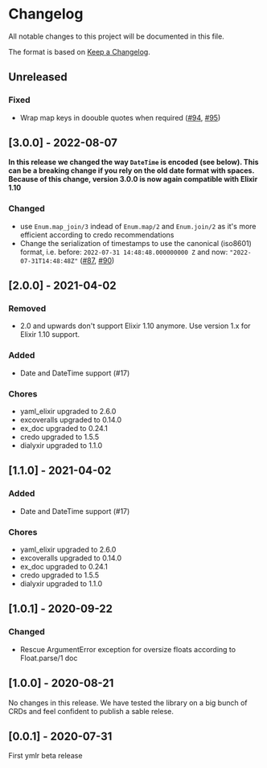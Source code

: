 # Changelog

All notable changes to this project will be documented in this file.

The format is based on [Keep a Changelog](https://keepachangelog.com/en/1.0.0/).

## Unreleased

### Fixed

- Wrap map keys in doouble quotes when required ([#94](https://github.com/ufirstgroup/ymlr/issues/94), [#95](https://github.com/ufirstgroup/ymlr/pull/95))

## [3.0.0] - 2022-08-07

**In this release we changed the way `DateTime` is encoded (see below). This can be a breaking change if you rely on the old date format with spaces. Because of this change, version 3.0.0 is now again compatible with Elixir 1.10**

### Changed

- use `Enum.map_join/3` indead of `Enum.map/2` and `Enum.join/2` as it's more efficient according to credo recommendations
- Change the serialization of timestamps to use the canonical (iso8601) format, i.e. before: `2022-07-31 14:48:48.000000000 Z` and now: `"2022-07-31T14:48:48Z"` ([#87](https://github.com/ufirstgroup/ymlr/issues/87), [#90](https://github.com/ufirstgroup/ymlr/pull/90))

## [2.0.0] - 2021-04-02

### Removed

- 2.0 and upwards don't support Elixir 1.10 anymore. Use version 1.x for Elixir 1.10 support.

### Added

- Date and DateTime support (#17)

### Chores

- yaml_elixir upgraded to 2.6.0
- excoveralls upgraded to 0.14.0
- ex_doc upgraded to 0.24.1
- credo upgraded to 1.5.5
- dialyxir upgraded to 1.1.0

## [1.1.0] - 2021-04-02

### Added

- Date and DateTime support (#17)

### Chores

- yaml_elixir upgraded to 2.6.0
- excoveralls upgraded to 0.14.0
- ex_doc upgraded to 0.24.1
- credo upgraded to 1.5.5
- dialyxir upgraded to 1.1.0

## [1.0.1] - 2020-09-22

### Changed

- Rescue ArgumentError exception for oversize floats according to Float.parse/1 doc

## [1.0.0] - 2020-08-21

No changes in this release. We have tested the library on a big bunch of CRDs and feel confident to publish a sable relese.

## [0.0.1] - 2020-07-31

First ymlr beta release
